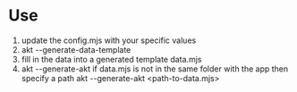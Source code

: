 # Use

1. update the config.mjs with your specific values
2. akt --generate-data-template
3. fill in the data into a generated template data.mjs
4. akt --generate-akt
   if data.mjs is not in the same folder with the app then specify a path
   akt --generate-akt <path-to-data.mjs>
